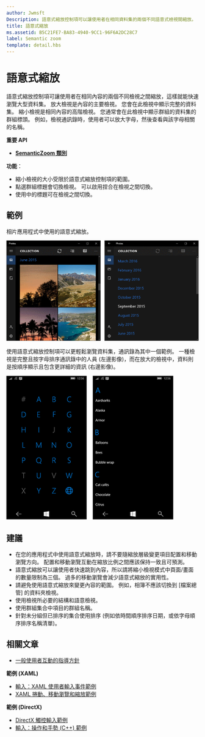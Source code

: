 ```yaml
---
author: Jwmsft
Description: 語意式縮放控制項可以讓使用者在相同資料集的兩個不同語意式檢視間縮放。
title: 語意式縮放
ms.assetid: B5C21FE7-BA83-4940-9CC1-96F6A2DC28C7
label: Semantic zoom
template: detail.hbs
---
```


# 語意式縮放



語意式縮放控制項可讓使用者在相同內容的兩個不同檢視之間縮放，這樣就能快速瀏覽大型資料集。 放大檢視是內容的主要檢視。 您會在此檢視中顯示完整的資料集。 縮小檢視是相同內容的高階檢視。 您通常會在此檢視中顯示群組的資料集的群組標頭。 例如，檢視通訊錄時，使用者可以放大字母，然後查看與該字母相關的名稱。 

**重要 API**

-   [**SemanticZoom 類別**](https://msdn.microsoft.com/library/windows/apps/hh702601)

**功能**：

-   縮小檢視的大小受限於語意式縮放控制項的範圍。
-   點選群組標題會切換檢視。 可以啟用捏合在檢視之間切換。
-   使用中的標題可在檢視之間切換。

## 範例

相片應用程式中使用的語意式縮放。

![相片應用程式中使用的語意式縮放](images/control-examples/semantic-zoom-photos.png)

使用語意式縮放控制項可以更輕鬆瀏覽資料集，通訊錄為其中一個範例。 一種檢視是完整且按字母排序通訊錄中的人員 (左邊影像)，而在放大的檢視中，資料則是按順序顯示且包含更詳細的資訊 (右邊影像)。

![用於連絡人清單的語意式縮放範例](images/semanticzoom-win10.png)

## 建議

-   在您的應用程式中使用語意式縮放時，請不要隨縮放層級變更項目配置和移動瀏覽方向。 配置和移動瀏覽互動在縮放比例之間應該保持一致且可預測。
-   語意式縮放可以讓使用者快速跳到內容，所以請將縮小檢視模式中頁面/畫面的數量限制為三個。 過多的移動瀏覽會減少語意式縮放的實用性。
-   請避免使用語意式縮放來變更內容的範圍。 例如，相簿不應該切換到 [檔案總管] 的資料夾檢視。
-   使用檢視所必要的結構和語意檢視。
-   使用群組集合中項目的群組名稱。
-   針對未分組但已排序的集合使用排序 (例如依時間順序排序日期，或依字母順序排序名稱清單)。



## 相關文章

* [一般使用者互動的指導方針](https://dev.windows.com/design/inputs-devices)


**範例 (XAML)**
* [輸入：XAML 使用者輸入事件範例](http://go.microsoft.com/fwlink/p/?linkid=226855)
* [XAML 捲動、移動瀏覽和縮放範例](http://go.microsoft.com/fwlink/p/?linkid=251717)

**範例 (DirectX)**
* [DirectX 觸控輸入範例](http://go.microsoft.com/fwlink/p/?LinkID=231627)
* [輸入：操作和手勢 (C++) 範例](http://go.microsoft.com/fwlink/p/?linkid=231605)
 

 






<!--HONumber=May16_HO2-->


